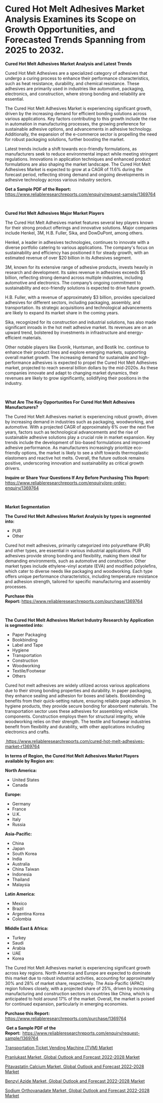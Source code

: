 <p><h1>Cured Hot Melt Adhesives Market Analysis Examines its Scope on Growth Opportunities, and Forecasted Trends Spanning from 2025 to 2032.</h1></p><p><strong>Cured Hot Melt Adhesives Market Analysis and Latest Trends</strong></p>
<p><p>Cured Hot Melt Adhesives are a specialized category of adhesives that undergo a curing process to enhance their performance characteristics, such as heat resistance, durability, and chemical resistance. These adhesives are primarily used in industries like automotive, packaging, electronics, and construction, where strong bonding and reliability are essential.</p><p>The Cured Hot Melt Adhesives Market is experiencing significant growth, driven by the increasing demand for efficient bonding solutions across various applications. Key factors contributing to this growth include the rise in automation in manufacturing processes, the growing preference for sustainable adhesive options, and advancements in adhesive technology. Additionally, the expansion of the e-commerce sector is propelling the need for robust packaging solutions, further boosting the market.</p><p>Latest trends include a shift towards eco-friendly formulations, as manufacturers seek to reduce environmental impact while meeting stringent regulations. Innovations in application techniques and enhanced product formulations are also shaping the market landscape. The Cured Hot Melt Adhesives Market is expected to grow at a CAGR of 11.6% during the forecast period, reflecting strong demand and ongoing developments in adhesive technology across various industry sectors.</p></p>
<p><strong>Get a Sample PDF of the Report:&nbsp;</strong> <a href="https://www.reliableresearchreports.com/enquiry/request-sample/1369764?utm_campaign=9&utm_medium=2&utm_source=Github&utm_content=ia&utm_term=30032025&utm_id=cured-hot-melt-adhesives">https://www.reliableresearchreports.com/enquiry/request-sample/1369764</a></p>
<p>&nbsp;</p>
<p><strong>Cured Hot Melt Adhesives Major Market Players</strong></p>
<p><p>The Cured Hot Melt Adhesives market features several key players known for their strong product offerings and innovative solutions. Major companies include Henkel, 3M, H.B. Fuller, Sika, and DowDuPont, among others. </p><p>Henkel, a leader in adhesives technologies, continues to innovate with a diverse portfolio catering to various applications. The company's focus on sustainability and efficiency has positioned it for steady growth, with an estimated revenue of over $20 billion in its Adhesives segment.</p><p>3M, known for its extensive range of adhesive products, invests heavily in research and development. Its sales revenue in adhesives exceeds $5 billion, reflecting strong demand across multiple industries, including automotive and electronics. The company’s ongoing commitment to sustainability and eco-friendly solutions is expected to drive future growth.</p><p>H.B. Fuller, with a revenue of approximately $3 billion, provides specialized adhesives for different sectors, including packaging, assembly, and transportation. Its strategic acquisitions and technological advancements are likely to expand its market share in the coming years.</p><p>Sika, recognized for its construction and industrial solutions, has also made significant inroads in the hot melt adhesive market. Its revenues are on an upward trend, bolstered by investments in infrastructure and energy-efficient materials.</p><p>Other notable players like Evonik, Huntsman, and Bostik Inc. continue to enhance their product lines and explore emerging markets, supporting overall market growth. The increasing demand for sustainable and high-performance adhesives is expected to propel the Cured Hot Melt Adhesives market, projected to reach several billion dollars by the mid-2020s. As these companies innovate and adapt to changing market dynamics, their revenues are likely to grow significantly, solidifying their positions in the industry.</p></p>
<p>&nbsp;</p>
<p><strong>What Are The Key Opportunities For Cured Hot Melt Adhesives Manufacturers?</strong></p>
<p><p>The Cured Hot Melt Adhesives market is experiencing robust growth, driven by increasing demand in industries such as packaging, woodworking, and automotive. With a projected CAGR of approximately 6% over the next five years, factors such as technological advancements and the rise of sustainable adhesive solutions play a crucial role in market expansion. Key trends include the development of bio-based formulations and improved adhesive performance. As manufacturers increasingly prioritize eco-friendly options, the market is likely to see a shift towards thermoplastic elastomers and reactive hot melts. Overall, the future outlook remains positive, underscoring innovation and sustainability as critical growth drivers.</p></p>
<p><strong>Inquire or Share Your Questions If Any Before Purchasing This Report:</strong> <a href="https://www.reliableresearchreports.com/enquiry/pre-order-enquiry/1369764?utm_campaign=9&utm_medium=2&utm_source=Github&utm_content=ia&utm_term=30032025&utm_id=cured-hot-melt-adhesives">https://www.reliableresearchreports.com/enquiry/pre-order-enquiry/1369764</a></p>
<p>&nbsp;</p>
<p><strong>Market Segmentation</strong></p>
<p><strong>The Cured Hot Melt Adhesives Market Analysis by types is segmented into:</strong></p>
<p><ul><li>PUR</li><li>Other</li></ul></p>
<p><p>Cured hot melt adhesives, primarily categorized into polyurethane (PUR) and other types, are essential in various industrial applications. PUR adhesives provide strong bonding and flexibility, making them ideal for demanding environments, such as automotive and construction. Other market types include ethylene-vinyl acetate (EVA) and modified polyolefins, which cater to diverse needs like packaging and woodworking. Each type offers unique performance characteristics, including temperature resistance and adhesion strength, tailored for specific manufacturing and assembly processes.</p></p>
<p><strong>Purchase this Report:&nbsp;</strong><a href="https://www.reliableresearchreports.com/purchase/1369764?utm_campaign=9&utm_medium=2&utm_source=Github&utm_content=ia&utm_term=30032025&utm_id=cured-hot-melt-adhesives">https://www.reliableresearchreports.com/purchase/1369764</a></p>
<p>&nbsp;</p>
<p><strong>The Cured Hot Melt Adhesives Market Industry Research by Application is segmented into:</strong></p>
<p><ul><li>Paper Packaging</li><li>Bookbinding</li><li>Label and Tape</li><li>Hygiene</li><li>Transportation</li><li>Construction</li><li>Woodworking</li><li>Textile/Footwear</li><li>Others</li></ul></p>
<p><p>Cured hot melt adhesives are widely utilized across various applications due to their strong bonding properties and durability. In paper packaging, they enhance sealing and adhesion for boxes and labels. Bookbinding benefits from their quick-setting nature, ensuring reliable page adhesion. In hygiene products, they provide secure bonding for absorbent materials. The transportation sector uses these adhesives for assembling vehicle components. Construction employs them for structural integrity, while woodworking relies on their strength. The textile and footwear industries benefit from flexibility and durability, with other applications including electronics and crafts.</p></p>
<p><a href="https://www.reliableresearchreports.com/cured-hot-melt-adhesives-market-r1369764?utm_campaign=9&utm_medium=2&utm_source=Github&utm_content=ia&utm_term=30032025&utm_id=cured-hot-melt-adhesives">&nbsp;https://www.reliableresearchreports.com/cured-hot-melt-adhesives-market-r1369764</a></p>
<p><strong>In terms of Region, the Cured Hot Melt Adhesives Market Players available by Region are:</strong></p>
<p>
    <p> <strong> North America: </strong>
        <ul>
            <li>United States</li>
            <li>Canada</li>
        </ul>
        </p> 
    <p> <strong> Europe: </strong>
        <ul>
            <li>Germany</li>
            <li>France</li>
            <li>U.K.</li>
            <li>Italy</li>
            <li>Russia</li>
        </ul>
        </p> 
    <p> <strong> Asia-Pacific: </strong>
        <ul>
            <li>China</li>
            <li>Japan</li>
            <li>South Korea</li>
            <li>India</li>
            <li>Australia</li>
            <li>China Taiwan</li>
            <li>Indonesia</li>
            <li>Thailand</li>
            <li>Malaysia</li>
        </ul>
        </p> 
    <p> <strong> Latin America: </strong>
        <ul>
            <li>Mexico</li>
            <li>Brazil</li>
            <li>Argentina Korea</li>
            <li>Colombia</li>
        </ul>
        </p> 
    <p> <strong> Middle East & Africa: </strong>
        <ul>
            <li>Turkey</li>
            <li>Saudi</li>
            <li>Arabia</li>
            <li>UAE</li>
            <li>Korea</li>
        </ul>
    </p>
    </p>
<p><p>The Cured Hot Melt Adhesives market is experiencing significant growth across key regions. North America and Europe are expected to dominate this market due to robust industrial activities, accounting for approximately 30% and 28% of market share, respectively. The Asia-Pacific (APAC) region follows closely, with a projected share of 25%, driven by increasing manufacturing and construction sectors in countries like China, which is anticipated to hold around 17% of the market. Overall, the market is poised for continued expansion, particularly in emerging economies.</p></p>
<p><strong>Purchase this Report: </strong><a href="https://www.reliableresearchreports.com/purchase/1369764?utm_campaign=9&utm_medium=2&utm_source=Github&utm_content=ia&utm_term=30032025&utm_id=cured-hot-melt-adhesives">https://www.reliableresearchreports.com/purchase/1369764</a></p>
<p>&nbsp;<strong>Get a Sample PDF of the Report:&nbsp;&nbsp;</strong><a href="https://www.reliableresearchreports.com/enquiry/request-sample/1369764?utm_campaign=9&utm_medium=2&utm_source=Github&utm_content=ia&utm_term=30032025&utm_id=cured-hot-melt-adhesives">https://www.reliableresearchreports.com/enquiry/request-sample/1369764</a></p>
<p><strong></strong></p>
<p><p><a href="https://github.com/lemiranajd/Market-Research-Report-List-1/blob/main/transportation-ticket-vending-machine-tvm-market.md?utm_campaign=9&utm_medium=2&utm_source=Github&utm_content=ia&utm_term=30032025&utm_id=cured-hot-melt-adhesives">Transportation Ticket Vending Machine (TVM) Market</a></p><p><a href="https://github.com/azetehhasle/Market-Research-Report-List-1/blob/main/pranlukast-market-global-outlook-and-forecast-2022-2028-market.md?utm_campaign=9&utm_medium=2&utm_source=Github&utm_content=ia&utm_term=30032025&utm_id=cured-hot-melt-adhesives">Pranlukast Market, Global Outlook and Forecast 2022-2028 Market</a></p><p><a href="https://github.com/knipsfilip8f/Market-Research-Report-List-1/blob/main/pitavastatin-calcium-market-global-outlook-and-forecast-2022-2028-market.md?utm_campaign=9&utm_medium=2&utm_source=Github&utm_content=ia&utm_term=30032025&utm_id=cured-hot-melt-adhesives">Pitavastatin Calcium Market, Global Outlook and Forecast 2022-2028 Market</a></p><p><a href="https://github.com/ogbadujonito22/Market-Research-Report-List-1/blob/main/benzyl-azide-market-global-outlook-and-forecast-2022-2028-market.md?utm_campaign=9&utm_medium=2&utm_source=Github&utm_content=ia&utm_term=30032025&utm_id=cured-hot-melt-adhesives">Benzyl Azide Market, Global Outlook and Forecast 2022-2028 Market</a></p><p><a href="https://github.com/dovbusmrking/Market-Research-Report-List-1/blob/main/sodium-orthovanadate-market-global-outlook-and-forecast-2022-2028-market.md?utm_campaign=9&utm_medium=2&utm_source=Github&utm_content=ia&utm_term=30032025&utm_id=cured-hot-melt-adhesives">Sodium Orthovanadate Market, Global Outlook and Forecast 2022-2028 Market</a></p></p>